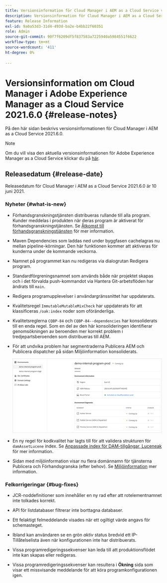 ```yaml
---
title: Versionsinformation för Cloud Manager i AEM as a Cloud Service version 2021.6.0
description: Versionsinformation för Cloud Manager i AEM as a Cloud Service version 2021.5.0
feature: Release Information
exl-id: 9a0a53d3-31d4-493d-ba2e-b4bb22f60351
role: Admin
source-git-commit: 90f7f6209df5f837583a7225940a5984551f6622
workflow-type: tm+mt
source-wordcount: '411'
ht-degree: 0%

---
```


# Versionsinformation om Cloud Manager i Adobe Experience Manager as a Cloud Service 2021.6.0 {#release-notes}

På den här sidan beskrivs versionsinformationen för Cloud Manager i AEM as a Cloud Service 2021.6.0.

>[!NOTE]
>Om du vill visa den aktuella versionsinformationen för Adobe Experience Manager as a Cloud Service klickar du på [här](https://experienceleague.adobe.com/docs/experience-manager-cloud-service/release-notes/release-notes/release-notes-current.html).

## Releasedatum {#release-date}

Releasedatum för Cloud Manager i AEM as a Cloud Service 2021.6.0 är 10 juni 2021.

### Nyheter {#what-is-new}

* Förhandsgranskningstjänsten distribueras rullande till alla program. Kunder meddelas i produkten när deras program är aktiverat för förhandsgranskningstjänsten. Se [Åtkomst till förhandsgranskningstjänsten](/help/implementing/cloud-manager/manage-environments.md#access-preview-service) för mer information.

* Maven Dependencies som laddas ned under byggfasen cachelagras nu mellan pipeline-körningar. Den här funktionen kommer att aktiveras för kunderna under de kommande veckorna.

* Namnet på programmet kan nu redigeras via dialogrutan Redigera program.

* Standardförgreningsnamnet som används både när projektet skapas och i det förvalda push-kommandot via Hantera Git-arbetsflöden har ändrats till `main`.

* Redigera programupplevelser i användargränssnittet har uppdaterats.

* Kvalitetsregel `ImmutableMutableMixCheck` har uppdaterats för att klassificeras `/oak:index` noder som oföränderliga.

* Kvalitetsreglerna `CQBP-84` och `CQBP-84--dependencies` har konsoliderats till en enda regel. Som en del av den här konsolideringen identifierar genomsökningen av beroenden mer korrekt problem i tredjepartsberoenden som distribueras till AEM.

* För att undvika problem har segmentraderna Publicera AEM och Publicera dispatcher på sidan Miljöinformation konsoliderats.

  ![Publish Dispatcher](/help/implementing/cloud-manager/release-notes/assets/aem-dispatcher.png)

* En ny regel för kodkvalitet har lagts till för att validera strukturen för `damAssetLucene` index. Se [Anpassade index för DAM-tillgångar, Luceneak](/help/implementing/cloud-manager/custom-code-quality-rules.md#oakpal-damAssetLucene-sanity-check) för mer information.

* Sidan med miljöinformation visar nu flera domännamn för tjänsterna Publicera och Förhandsgranska (efter behov). Se [Miljöinformation](https://experienceleague.adobe.com/docs/experience-manager-cloud-service/implementing/using-cloud-manager/manage-environments.html#viewing-environment) mer information.

### Felkorrigeringar {#bug-fixes}

* JCR-noddefinitioner som innehåller en ny rad efter att rotelementnamnet inte tolkades korrekt.

* API för listdatabaser filtrerar inte borttagna databaser.

* Ett felaktigt felmeddelande visades när ett ogiltigt värde angavs för schemasteget.

* Ibland kan användaren se en grön *aktiv* status bredvid ett IP-Tillåtelselista även när konfigurationen inte har distribuerats.

* Vissa programredigeringssekvenser kan leda till att produktionsflödet inte kan skapas eller redigeras.

* Vissa programredigeringssekvenser kan resultera i **Ökning** sida som visar ett missvisande meddelande för att köra programkonfigurationen igen.
